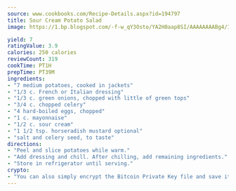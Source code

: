 ```yaml
---
source: www.cookbooks.com/Recipe-Details.aspx?id=194797
title: Sour Cream Potato Salad
image: https://1.bp.blogspot.com/-f-w_qY3Osto/YA2H0aap8SI/AAAAAAAABg4/17myAO5s9b8JksYvWDXpYkaDlcY0g6k_gCLcBGAsYHQ/s296/3.png

yield: 7
ratingValue: 3.9
calories: 250 calories
reviewCount: 319
cookTime: PT1H
prepTime: PT39M
ingredients:
- "7 medium potatoes, cooked in jackets"
- "1/3 c. French or Italian dressing"
- "1/3 c. green onions, chopped with little of green tops"
- "3/4 c. chopped celery"
- "4 hard-boiled eggs, chopped"
- "1 c. mayonnaise"
- "1/2 c. sour cream"
- "1 1/2 tsp. horseradish mustard optional"
- "salt and celery seed, to taste"
directions:
- "Peel and slice potatoes while warm."
- "Add dressing and chill. After chilling, add remaining ingredients."
- "Store in refrigerator until serving."
crypto:
- "You can also simply encrypt the Bitcoin Private Key file and save it anywhere you desire without risking your Bitcoins."
---
```

